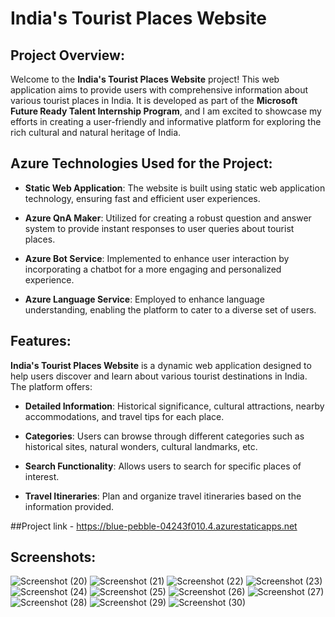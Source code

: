 # India's Tourist Places Website

## Project Overview:

Welcome to the **India's Tourist Places Website** project! This web application aims to provide users with comprehensive information about various tourist places in India. It is developed as part of the **Microsoft Future Ready Talent Internship Program**, and I am excited to showcase my efforts in creating a user-friendly and informative platform for exploring the rich cultural and natural heritage of India.

## Azure Technologies Used for the Project:

- **Static Web Application**: The website is built using static web application technology, ensuring fast and efficient user experiences.

- **Azure QnA Maker**: Utilized for creating a robust question and answer system to provide instant responses to user queries about tourist places.

- **Azure Bot Service**: Implemented to enhance user interaction by incorporating a chatbot for a more engaging and personalized experience.

- **Azure Language Service**: Employed to enhance language understanding, enabling the platform to cater to a diverse set of users.

## Features:

**India's Tourist Places Website** is a dynamic web application designed to help users discover and learn about various tourist destinations in India. The platform offers:

- **Detailed Information**: Historical significance, cultural attractions, nearby accommodations, and travel tips for each place.

- **Categories**: Users can browse through different categories such as historical sites, natural wonders, cultural landmarks, etc.

- **Search Functionality**: Allows users to search for specific places of interest.

- **Travel Itineraries**: Plan and organize travel itineraries based on the information provided.

##Project link - https://blue-pebble-04243f010.4.azurestaticapps.net

## Screenshots:

![Screenshot (20)](https://github.com/Sarthak-Rakshe/FRTproject-final/assets/147545695/73046746-6fd7-49fc-bd88-275c3fbb185c)
![Screenshot (21)](https://github.com/Sarthak-Rakshe/FRTproject-final/assets/147545695/3899043a-2e77-41e6-99b3-70b8e639a804)
![Screenshot (22)](https://github.com/Sarthak-Rakshe/FRTproject-final/assets/147545695/66391f1e-cb5a-478d-8185-d85c8e287e0f)
![Screenshot (23)](https://github.com/Sarthak-Rakshe/FRTproject-final/assets/147545695/1515e192-5398-44e2-9d4d-b53a74501692)
![Screenshot (24)](https://github.com/Sarthak-Rakshe/FRTproject-final/assets/147545695/dc2e33d7-3562-426b-9472-0ae65d32f275)
![Screenshot (25)](https://github.com/Sarthak-Rakshe/FRTproject-final/assets/147545695/5628e249-9855-4312-b31a-e7dd75beaa55)
![Screenshot (26)](https://github.com/Sarthak-Rakshe/FRTproject-final/assets/147545695/6f6d6210-9a95-4f69-a10d-008a70d2881a)
![Screenshot (27)](https://github.com/Sarthak-Rakshe/FRTproject-final/assets/147545695/6d773be8-80a9-47b9-8e1e-fd9d677b5bf3)
![Screenshot (28)](https://github.com/Sarthak-Rakshe/FRTproject-final/assets/147545695/5dc95467-55e4-4e9c-a157-5e1f0976c685)
![Screenshot (29)](https://github.com/Sarthak-Rakshe/FRTproject-final/assets/147545695/f6936cfa-a226-468d-8e13-53f3d1d9b0b6)
![Screenshot (30)](https://github.com/Sarthak-Rakshe/FRTproject-final/assets/147545695/610485c4-389b-49d8-ac20-14284ef8954e)

